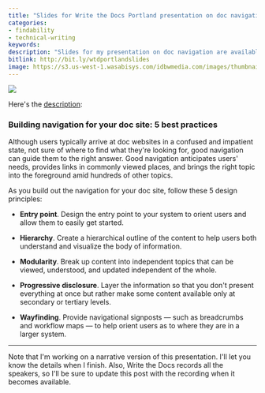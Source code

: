 ```yaml
---
title: "Slides for Write the Docs Portland presentation on doc navigation best practices"
categories:
- findability
- technical-writing
keywords:
description: "Slides for my presentation on doc navigation are available below. I'm giving this presentation at Write the Docs Portland on May 15. The presentation is about 20 minutes long."
bitlink: http://bit.ly/wtdportlandslides
image: https://s3.us-west-1.wasabisys.com/idbwmedia.com/images/thumbnails/wtdportslidethumb.png
---
```


<a href="https://idratherbewriting.com/files/doc-navigation-wtd/index.html"><img src="https://s3.us-west-1.wasabisys.com/idbwmedia.com/images/wtdpresoportland.png"/></a>

Here's the [description](http://www.writethedocs.org/conf/na/2017/speakers/#speaker-tom-johnson):

### Building navigation for your doc site: 5 best practices

Although users typically arrive at doc websites in a confused and impatient state, not sure of where to find what they're looking for, good navigation can guide them to the right answer. Good navigation anticipates users' needs, provides links in commonly viewed places, and brings the right topic into the foreground amid hundreds of other topics.

As you build out the navigation for your doc site, follow these 5 design principles:

*   **Entry point**. Design the entry point to your system to orient users and allow them to easily get started.

*   **Hierarchy**. Create a hierarchical outline of the content to help users both understand and visualize the body of information.

*   **Modularity**. Break up content into independent topics that can be viewed, understood, and updated independent of the whole.

*   **Progressive disclosure**. Layer the information so that you don't present everything at once but rather make some content available only at secondary or tertiary levels.

*   **Wayfinding**. Provide navigational signposts — such as breadcrumbs and workflow maps — to help orient users as to where they are in a larger system.


<hr/>

Note that I'm working on a narrative version of this presentation. I'll let you know the details when I finish. Also, Write the Docs records all the speakers, so I'll be sure to update this post with the recording when it becomes available.
